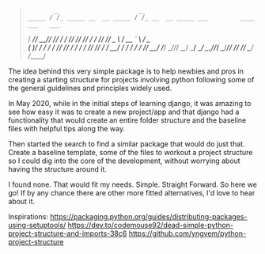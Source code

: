 >            __                      __                                          
>     _____ / /_ _____ __  __ _____ / /_ __  __ _____ ___         ____ ___   ___ 
>    / ___// __// ___// / / // ___// __// / / // ___// _ \       / __ `__ \ / _ \
>   (__  )/ /_ / /   / /_/ // /__ / /_ / /_/ // /   /  __/      / / / / / //  __/
>  /____/ \__//_/    \__,_/ \___/ \__/ \__,_//_/    \___/______/_/ /_/ /_/ \___/ 
>                                                       /_____/                 
  
The idea behind this very simple package is to help newbies and pros in creating
a starting structure for projects involving python following some of the general
guidelines and principles widely used.

In May 2020, while in the initial steps of learning django, it was amazing to
see how easy it was to create a new project/app and that django had a functionality
that would create an entire folder structure and the baseline files with helpful
tips along the way.

Then started the search to find a similar package that would do just that. Create
a baseline template, some of the files to workout a project structure so I could
dig into the core of the development, without worrying about having the structure
around it.

I found none. That would fit my needs. Simple. Straight Forward. So here we go!
If by any chance there are other more fitted alternatives, I'd love to hear about it.

Inspirations:
https://packaging.python.org/guides/distributing-packages-using-setuptools/
https://dev.to/codemouse92/dead-simple-python-project-structure-and-imports-38c6
https://github.com/yngvem/python-project-structure
